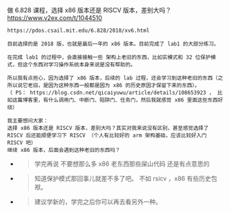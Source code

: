 
做 6.828 课程，选择 x86 版本还是 RISCV 版本，差别大吗？ https://www.v2ex.com/t/1044510
```console
https://pdos.csail.mit.edu/6.828/2018/xv6.html

目前选择的是 2018 版，也就是最后一年的 x86 版本。目前完成了 lab1 的大部分练习。

在完成 lab1 的过程中，会直接接触一些 架构上老旧的东西，比如实模式和 32 位保护模式，但这个东西对学习操作系统本身来说是没有帮助的。

所以我有点担心，因为选择了 x86 版本，后续的 lab 过程，还会学习到这种老旧的东西（之所以说它老旧，是因为这种东西一般都是因为 x86 的历史原因才保留下来的东西）。
（ PS： https://blog.csdn.net/qicaiyuwu/article/details/108653923 ， 比如这篇博客里，有什么调用门、中断门、陷阱门、任务门，然后我就感觉 x86 里面这些东西好绕）

我主要想问大家：
选择 x86 版本还是 RISCV 版本，差别大吗？其实对我来说没有区别，甚至感觉选择了 RISCV 后还能顺便学习下 RISCV （个人有比较好的 arm 架构基础，应该比较好入门 RISCV 吧）
继续 x86 版本，后面会遇到这种老旧的东西吗？
```
- > 学完再说 不要想那么多 x86 老东西那些屎山代码 还是有点意思的
- > 知道保护模式那回事儿就差不多了吧。 不如 rsicv ，x86 有些历史包袱。
- > 建议学新的，学完之后你可以再去看另外一种。
